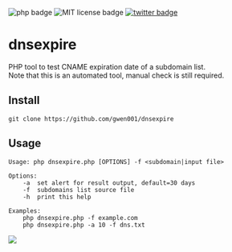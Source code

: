 <p align="left">
    <img src="https://img.shields.io/badge/php-%3E=5.5-blue" alt="php badge">
    <img src="https://img.shields.io/badge/license-MIT-green" alt="MIT license badge">
    <a href="https://twitter.com/intent/tweet?text=https%3a%2f%2fgithub.com%2fgwen001%2fdnsexpire%2f" target="_blank"><img src="https://img.shields.io/twitter/url?style=social&url=https%3A%2F%2Fgithub.com%2Fgwen001%2Fdnsexpire" alt="twitter badge"></a>
</p>

# dnsexpire

PHP tool to test CNAME expiration date of a subdomain list.  
Note that this is an automated tool, manual check is still required.  

## Install

```
git clone https://github.com/gwen001/dnsexpire
```

## Usage

```
Usage: php dnsexpire.php [OPTIONS] -f <subdomain|input file>

Options:
	-a	set alert for result output, default=30 days
	-f	subdomains list source file
	-h	print this help

Examples:
	php dnsexpire.php -f example.com
	php dnsexpire.php -a 10 -f dns.txt
```

<img src="https://raw.githubusercontent.com/gwen001/dnsexpire/master/preview.png" />
